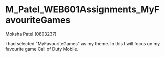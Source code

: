 # M_Patel_WEB601Assignments_MyFavouriteGames
 
Moksha Patel (0803237)

I had selected "MyFavouriteGames" as my theme. In this I will focus on my favourite game Call of Duty Mobile.